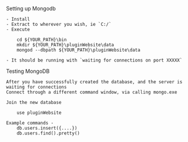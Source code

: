 Setting up Mongodb

    - Install
    - Extract to wherever you wish, ie `C:/`
    - Execute

        cd ${YOUR_PATH}\bin
        mkdir ${YOUR_PATH}\pluginWebsite\data
        mongod --dbpath ${YOUR_PATH}\pluginWebsite\data

    - It should be running with `waiting for connections on port XXXXX`

Testing MongoDB

    After you have successfully created the database, and the server is waiting for connections
    Connect through a different command window, via calling mongo.exe

    Join the new database

        use pluginWebsite

    Example commands -
        db.users.insert({....})
        db.users.find().pretty()